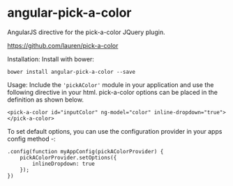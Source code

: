 angular-pick-a-color
====================
AngularJS directive for the pick-a-color JQuery plugin.

https://github.com/lauren/pick-a-color

Installation:
Install with bower:
```
bower install angular-pick-a-color --save
```

Usage:
Include the ```'pickAColor'``` module in your application and use the following directive in your html. 
pick-a-color options can be placed in the definition as shown below.

```
<pick-a-color id="inputColor" ng-model="color" inline-dropdown="true"></pick-a-color>
```


To set default options, you can use the configuration provider in your apps config method -:

```
.config(function myAppConfig(pickAColorProvider) {
    pickAColorProvider.setOptions({
        inlineDropdown: true
    });
})
```
